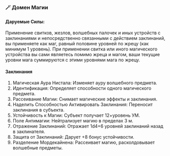 ### 🪄 Домен Магии
#### Даруемые Силы:
Применение свитков, жезлов, волшебных палочек и иных устройств с заклинаниями и непосредственно связанными с действием заклинаний, вы применяете как маг, равный половине уровней по жрецу (как минимум 1 уровень). При применении свитка или иного магического устройства вы сами являетесь помимо жреца и магом, ваши текущие уровни мага суммируются с этими уровнями мага по жрецу.
#### Заклинания
1. Магическая Аура Нистала: Изменяет ауру волшебного предмета.
2. Идентификация: Определяет способности одного магического предмета.
3. Рассеивание Магии: Снимает магические эффекты и заклинания.
4. Наделить Способностью Активировать Заклинания: Переносит заклинания в субъекта.
5. Устойчивость к Магии: Субъект получает 12+уровень УМ.
6. Поле Антимагии: Нейтрализует магию в пределах 3 м.
7. Отражение Заклинаний: Отражает 1d4+6 уровней заклинаний назад в заклинателя.
8. Защита от Заклинаний: Дарует +8 бонус устойчивости.
9. Разделение Мордекайнена: Рассеивает магию, расколдовывает волшебные предметы.